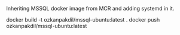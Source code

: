 Inheriting MSSQL docker image from MCR and adding systemd in it.

docker build -t ozkanpakdil/mssql-ubuntu:latest .
docker push  ozkanpakdil/mssql-ubuntu:latest  